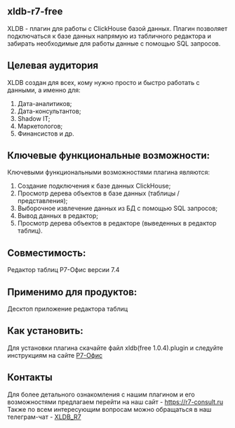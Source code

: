 ## xldb-r7-free
XLDB - плагин для работы с ClickHouse базой данных. 
Плагин позволяет подключаться к базе данных напрямую из табличного редактора и забирать необходимые для работы данные с помощью SQL запросов.

## Целевая аудитория
XLDB создан для всех, кому нужно просто и быстро работать с данными, а именно для:
1. Дата-аналитиков;
2. Дата-консультантов;
3. Shadow IT;
4. Маркетологов;
5. Финансистов и др.

## Ключевые функциональные возможности:
Ключевыми функциональными возможностями плагина являются:
1. Создание подключения к базе данных ClickHouse;
2. Просмотр дерева объектов в базе данных (таблицы / представления);
3. Выборочное извлечение данных из БД с помощью SQL запросов;
4. Вывод данных в редактор;
5. Просмотр дерева объектов в редакторе (выведенных в редактор таблиц).

## Совместимость:
Редактор таблиц Р7-Офис версии 7.4

## Применимо для продуктов:
Десктоп приложение редактора таблиц

## Как установить:
Для установки плагина скачайте файл xldb(free 1.0.4).plugin и следуйте инструкциям на сайте [Р7-Офис](https://support.r7-office.ru/desktop_editors/api_desktop_editors/api_desktop_editors_general/adding-plugins/)

## Контакты
Для более детального ознакомления с нашим плагином и его возможностями предлагаем перейти на наш сайт - https://r7-consult.ru
Также по всем интересующим вопросам можно обращаться в наш телеграм-чат - [XLDB_R7](https://t.me/in2sql_chat)
